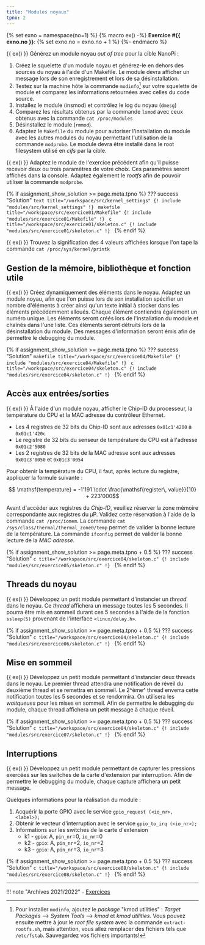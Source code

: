 ```yaml
---
title: "Modules noyaux"
tpno: 2
---
```


{% set exno = namespace(no=1) %}
{% macro ex() -%}
**Exercice #{{ exno.no }}**: {% set exno.no = exno.no + 1 %}
{%- endmacro %}

{{ ex() }} Générez un module noyau _out of tree_ pour la cible NanoPi :

1. Créez le squelette d'un module noyau et générez-le en dehors des sources du noyau à l'aide
    d'un Makefile. Le module devra afficher un message lors de son enregistrement et lors de sa
    désinstallation.
2. Testez sur la machine hôte la commande `modinfo`[^1] sur votre squelette de module et
    comparez les informations retournées avec celles du code source.
3. Installez le module (insmod) et contrôlez le log du noyau (`dmesg`)
4. Comparez les résultats obtenus par la commande `lsmod` avec ceux obtenus avec la
    commande `cat /proc/modules`
5. Désinstallez le module (`rmmod`).
6. Adaptez le `Makefile` du module pour autoriser l'installation du module avec les autres
    modules du noyau permettant l'utilisation de la commande `modprobe`. Le module devra
    être installé dans le root filesystem utilisé en _cifs_ par la cible.

[^1]: Pour installer  `modinfo`, ajoutez le _package_ "kmod utilities" : _Target Packages_ --> _System Tools_ --> _kmod_ et _kmod utilities_. Vous pouvez ensuite mettre à jour le _root file system_ avec la commande `extract-rootfs.sh`, mais attention, vous allez remplacer des fichiers tels que `/etc/fstab`. Sauvegardez vos fichiers importants!

{{ ex() }}  Adaptez le module de l'exercice précédent afin qu'il puisse recevoir deux ou trois paramètres de
votre choix. Ces paramètres seront affichés dans la console. Adaptez également le _rootfs_ afin de
pouvoir utiliser la commande `modprobe`.

{% if assignment_show_solution >= page.meta.tpno %}
??? success "Solution"
    ```text title="/workspace/src/kernel_settings"
    {! include "modules/src/kernel_settings" !}
    ```
    ```makefile title="/workspace/src/exercice01/Makefile"
    {! include "modules/src/exercice01/Makefile" !}
    ```
    ```c title="/workspace/src/exercice01/skeleton.c"
    {! include "modules/src/exercice01/skeleton.c" !}
    ```
{% endif %}

{{ ex() }}  Trouvez la signification des 4 valeurs affichées lorsque l'on tape la commande
`cat /proc/sys/kernel/printk`

## Gestion de la mémoire, bibliothèque et fonction utile

{{ ex() }} Créez dynamiquement des éléments dans le noyau. Adaptez un module noyau, afin que l'on
puisse lors de son installation spécifier un nombre d'éléments à créer ainsi qu'un texte initial à
stocker dans les éléments précédemment alloués. Chaque élément contiendra également un
numéro unique. Les éléments seront créés lors de l'installation du module et chaînés dans l'une
liste. Ces éléments seront détruits lors de la désinstallation du module. Des messages
d'information seront émis afin de permettre le debugging du module.

{% if assignment_show_solution >= page.meta.tpno %}
??? success "Solution"
    ```makefile title="/workspace/src/exercice04/Makefile"
    {! include "modules/src/exercice04/Makefile" !}
    ```
    ```c title="/workspace/src/exercice04/skeleton.c"
    {! include "modules/src/exercice04/skeleton.c" !}
    ```
{% endif %}

## Accès aux entrées/sorties

{{ ex() }} À l'aide d'un module noyau, afficher le Chip-ID du processeur, la température du CPU et la MAC
adresse du contrôleur Ethernet.

- Les 4 registres de 32 bits du Chip-ID sont aux adresses `0x01c1'4200` à `0x01c1'420c`
- Le registre de 32 bits du senseur de température du CPU est à l'adresse `0x01c2'5080`
- Les 2 registres de 32 bits de la MAC adresse sont aux adresses `0x01c3'0050` et
    `0x01c3'0054`

Pour obtenir la température du CPU, il faut, après lecture du registre, appliquer la formule
suivante : 

$$ \mathsf{temperature} = -1'191 \cdot \frac{\mathsf{register\, value}}{10} + 223'000$$

Avant d'accéder aux registres du _Chip-ID_, veuillez réserver la zone mémoire correspondante aux
registres du µP. Validez cette réservation à l'aide de la commande `cat /proc/iomem`.
La commande `cat /sys/class/thermal/thermal_zone0/temp` permet de valider la bonne lecture
de la température. La commande `ifconfig` permet de valider la bonne lecture de la _MAC
adresse_.

{% if assignment_show_solution >= page.meta.tpno + 0.5 %}
??? success "Solution"
    ```c title="/workspace/src/exercice04/skeleton.c"
    {! include "modules/src/exercice05/skeleton.c" !}
    ```
{% endif %}

## Threads du noyau

{{ ex() }} Développez un petit module permettant d'instancier un _thread_ dans le noyau. Ce _thread_ affichera
un message toutes les 5 secondes. Il pourra être mis en sommeil durant ces 5 secondes à l'aide de
la fonction `ssleep(5)` provenant de l'interface `<linux/delay.h>`.

{% if assignment_show_solution >= page.meta.tpno + 0.5 %}
??? success "Solution"
    ```c title="/workspace/src/exercice04/skeleton.c"
    {! include "modules/src/exercice06/skeleton.c" !}
    ```
{% endif %}

## Mise en sommeil

{{ ex() }} Développez un petit module permettant d'instancier deux threads dans le noyau. Le premier
thread attendra une notification de réveil du deuxième thread et se remettra en sommeil. Le 2^ème^
thread enverra cette notification toutes les 5 secondes et se rendormira. On utilisera les
_waitqueues_ pour les mises en sommeil. Afin de permettre le debugging du module, chaque thread
affichera un petit message à chaque réveil.

{% if assignment_show_solution >= page.meta.tpno + 0.5 %}
??? success "Solution"
    ```c title="/workspace/src/exercice04/skeleton.c"
    {! include "modules/src/exercice07/skeleton.c" !}
    ```
{% endif %}

## Interruptions

{{ ex() }} Développez un petit module permettant de capturer les pressions exercées sur les switches de la
carte d'extension par interruption. Afin de permettre le debugging du module, chaque capture
affichera un petit message.

Quelques informations pour la réalisation du module :

1. Acquérir la porte GPIO avec le service
   `gpio_request (<io_nr>, <label>);`
2. Obtenir le vecteur d'interruption avec le service
   `gpio_to_irq (<io_nr>);`
3. Informations sur les switches de la carte d'extension
    - k1 - `gpio`: A, `pin_nr`=0, `io_nr`=0
    - k2 - `gpio`: A, `pin_nr`=2, `io_nr`=2
    - k3 - `gpio`: A, `pin_nr`=3, `io_nr`=3

{% if assignment_show_solution >= page.meta.tpno + 0.5 %}
??? success "Solution"
    ```c title="/workspace/src/exercice08/skeleton.c"
    {! include "modules/src/exercice08/skeleton.c" !}
    ```
{% endif %}

---

!!! note "Archives 2021/2022"
    - [Exercices](modules/sp.03.2_mas_csel_noyau_modules_exercices.pdf)
